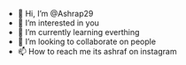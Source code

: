 - 👋 Hi, I’m @Ashrap29
- 👀 I’m interested in you
- 🌱 I’m currently learning everthing
- 💞️ I’m looking to collaborate on people
- 📫 How to reach me its ashraf on instagram
